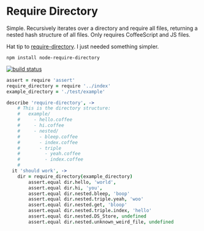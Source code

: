 # Require Directory

Simple. Recursively iterates over a directory and require all files, returning a nested hash structure of all files. Only requires CoffeeScript and JS files.

Hat tip to [require-directory](https://github.com/TroyGoode/node-require-directory). I just needed something simpler.

```
npm install node-require-directory
```

[![build status](https://secure.travis-ci.org/Radagaisus/node-require-directory.png)](http://travis-ci.org/Radagaisus/node-require-directory)


```coffee
assert = require 'assert'
require_directory = require '../index'
example_directory = './test/example'

describe 'require-directory', ->
	# This is the directory structure:
	#   example/
	#     - hello.coffee
	#     - hi.coffee
	#     - nested/
	#       - bleep.coffee
	#       - index.coffee
	#       - triple
	#         - yeah.coffee
	#         - index.coffee
	#
  it 'should work', ->
    dir = require_directory(example_directory)
		assert.equal dir.hello, 'world',
		assert.equal dir.hi, 'you',
		assert.equal dir.nested.bleep, 'boop'
		assert.equal dir.nested.triple.yeah, 'woo'
		assert.equal dir.nested.get, 'bloop'
		assert.equal dir.nested.triple.index, 'hello'
		assert.equal dir.nested.DS_Store, undefined
		assert.equal dir.nested.unknown_weird_file, undefined
```